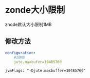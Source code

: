 # zonde大小限制

znode默认大小限制1MB

## 修改方法

```yaml
configuration:
    #10MB
    jute.maxbufer=10485760
```

`jvmFlags: "-Djute.maxbuffer=10485760"`